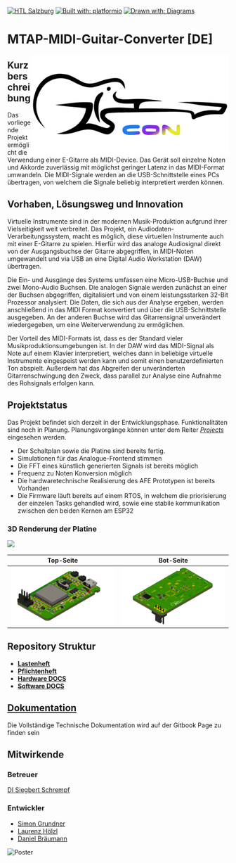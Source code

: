 [![HTL Salzburg](https://img.shields.io/badge/HTBLuVA-Elektronik%20und%20Technische%20Informatik-8a2be2)](http://www.htl-salzburg.ac.at/startseite.html)
[![Built with: platformio](https://img.shields.io/badge/built%20with-platformio-orange)](https://platformio.org/)
[![Drawn with: Diagrams](https://img.shields.io/badge/drawn%20with-diagrams.net-ff8c00)](https://app.diagrams.net/)

# MTAP-MIDI-Guitar-Converter [DE]
<picture>
 <source media="(prefers-color-scheme: dark)" srcset="/documentation/images/MTAP-logo-weiss.png" align="right" width="450px"/>
 <img alt="Logo" src="/documentation/images/MTAP-logo-schwarz.png" align="right" width="450px"/>
</picture>

## Kurzberschreibung
Das vorliegende Projekt ermöglicht die Verwendung einer E-Gitarre als MIDI-Device. Das Gerät soll einzelne Noten und Akkorde zuverlässig mit möglichst geringer Latenz in das MIDI-Format umwandeln. Die MIDI-Signale werden an die USB-Schnittstelle eines PCs übertragen, von welchem die Signale beliebig interpretiert werden können.

## Vorhaben, Lösungsweg und Innovation
Virtuelle Instrumente sind in der modernen Musik-Produktion aufgrund ihrer Vielseitigkeit weit verbreitet. Das Projekt, ein Audiodaten-Verarbeitungssystem, macht es möglich, diese virtuellen Instrumente auch mit einer E-Gitarre zu spielen. Hierfür wird das analoge Audiosignal direkt von der Ausgangsbuchse der Gitarre abgegriffen, in MIDI-Noten umgewandelt und via USB an eine Digital Audio Workstation (DAW) übertragen.

Die Ein- und Ausgänge des Systems umfassen eine Micro-USB-Buchse und zwei Mono-Audio Buchsen. Die analogen Signale werden zunächst an einer der Buchsen abgegriffen, digitalisiert und von einem leistungsstarken 32-Bit Prozessor analysiert. Die Daten, die sich aus der Analyse ergeben, werden anschließend in das MIDI Format konvertiert und über die USB-Schnittstelle ausgegeben. An der anderen Buchse wird das Gitarrensignal unverändert wiedergegeben, um eine Weiterverwendung zu ermöglichen.

Der Vorteil des MIDI-Formats ist, dass es der Standard vieler Musikproduktionsumgebungen ist. In der DAW wird das MIDI-Signal als Note auf einem Klavier interpretiert, welches dann in beliebige virtuelle Instrumente eingespeist werden kann und somit einen benutzerdefinierten Ton abspielt. Außerdem hat das Abgreifen der unveränderten Gitarrenschwingung den Zweck, dass parallel zur Analyse eine Aufnahme des Rohsignals erfolgen kann.

## Projektstatus

Das Projekt befindet sich derzeit in der Entwicklungsphase. Funktionalitäten sind noch in Planung.
Planungsvorgänge können unter dem Reiter *[Projects](https://github.com/s-grundner/MTAP-MIDI-Guitar-Converter/projects?query=is%3Aopen)* eingesehen werden.

- Der Schaltplan sowie die Platine sind bereits fertig.
- Simulationen für das Analogue-Frontend stimmen
- Die FFT eines künstlich generierten Signals ist bereits möglich
- Frequenz zu Noten Konversion möglich
- Die hardwaretechnische Realisierung des AFE Prototypen ist bereits Vorhanden
- Die Firmware läuft bereits auf einem RTOS, in welchem die priorisierung der einzelen Tasks gehandled wird, sowie eine stabile kommunikation zwischen den beiden Kernen am ESP32

### 3D Renderung der Platine

![](/documentation/images/MTAP-Embedded.gif)

| Top-Seite | Bot-Seite |
|-|-|
|![](/documentation/images/MTAP-Embedded.png)|![](/documentation/images/MTAP-Embedded-bot.png)|

## Repository Struktur
- [**Lastenheft**](documentation/Lastenheft.md)
- [**Pflichtenheft**](documentation/Pflichtenheft.md)
- [**Hardware DOCS**](documentation/hw-docs)
- [**Software DOCS**](documentation/sw-docs)

## [Dokumentation](https://app.gitbook.com/o/Qwl1YBxcvnIgpDva1OFB/s/MkWAoR5yK34IMWYoVd5u/)
Die Vollständige Technische Dokumentation wird auf der Gitbook Page zu finden sein 

## Mitwirkende
### Betreuer
[DI Siegbert Schrempf](https://www.linkedin.com/in/siegbert-schrempf-aa1189a)
### Entwickler
- [Simon Grundner](https://github.com/s-grundner)
- [Laurenz Hölzl](https://github.com/Laurenz03)
- [Daniel Bräumann](https://github.com/Hexewillfred)

![Poster](/documentation/images/plakat.png)
